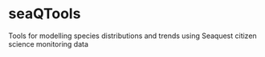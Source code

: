 # seaQTools
Tools for modelling species distributions and trends using Seaquest citizen science monitoring data
